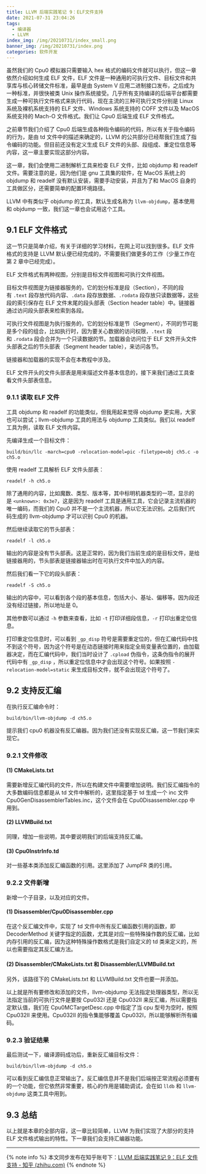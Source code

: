 ```yaml
---
title: LLVM 后端实践笔记 9：ELF文件支持
date: 2021-07-31 23:04:26
tags:
  - 编译器
  - LLVM
index_img: /img/20210731/index_small.png
banner_img: /img/20210731/index.png
categories: 软件开发
---
```

虽然我们的 Cpu0 模拟器只需要输入 hex 格式的编码文件就可以执行，但这一章依然介绍如何生成 ELF 文件，ELF 文件是一种通用的可执行文件、目标文件和共享库与核心转储文件标准，最早是由 System V 应用二进制接口发布，之后成为一种标准，并很快被类 Unix 操作系统接受。几乎所有支持编译的后端平台都需要生成一种可执行文件格式来执行代码，现在主流的三种可执行文件分别是 Linux 系统及裸机系统支持的 ELF 文件、Windows 系统支持的 COFF 文件以及 MacOS 系统支持的 Mach-O 文件格式。我们让 Cpu0 后端生成 ELF 文件格式。

之前章节我们介绍了 Cpu0 后端生成各种指令编码的代码，所以有关于指令编码的行为，是由 td 文件中的描述来确定的，LLVM 的公共部分已经帮我们生成了指令编码的功能。但目前还没有定义生成 ELF 文件的头部、段组成、重定位信息等内容，这一章主要实现这部分内容。

这一章，我们会使用二进制解析工具来检查 ELF 文件，比如 objdump 和 readelf 文件。需要注意的是，因为他们是 gnu 工具集的软件，在 MacOS 系统上的 objdump 和 readelf 没有默认安装，需要手动安装，并且为了和 MacOS 自身的工具做区分，还需要简单的配置环境路径。

LLVM 中有类似于 objdump 的工具，默认生成名称为 `llvm-objdump`，基本使用和 objdump 一致，我们这一章也会试用这个工具。

## 9.1 ELF 文件格式

这一节只是简单介绍，有关于详细的学习材料，在网上可以找到很多。ELF 文件格式的支持是 LLVM 默认便已经完成的，不需要我们做更多的工作（少量工作在第 2 章中已经完成）。

ELF 文件格式有两种视图，分别是目标文件视图和可执行文件视图。

目标文件视图是为链接器服务的，它的划分标准是段（Section），不同的段有 `.text` 段存放代码内容、`.data` 段存放数据、`.rodata` 段存放只读数据等，这些段的索引保存在 ELF 文件末尾的段头部表（Section header table）中。链接器通过访问段头部表来检索到各段。

可执行文件视图是为执行服务的，它的划分标准是节（Segment），不同的节可能是多个段的组合，比如执行时，因为要关心数据的访问权限，`.text` 段和 `.rodata` 段会合并为一个只读数据的节。加载器会访问位于 ELF 文件开头文件头部表之后的节头部表（Segment header table），来访问各节。

链接器和加载器的实现不会在本教程中涉及。

ELF 文件开头的文件头部表是用来描述文件基本信息的，接下来我们通过工具查看文件头部表信息。

### 9.1.1 读取 ELF 文件

工具 objdump 和 readelf 的功能类似，但我用起来觉得 objdump 更实用，大家也可以尝试；llvm-objdump 工具的用法与 objdump 工具类似。我们以 readelf 工具为例，读取 ELF 文件内容。

先编译生成一个目标文件：

```text
build/bin/llc -march=cpu0 -relocation-model=pic -filetype=obj ch5.c -o ch5.o
```

使用 readelf 工具解析 ELF 文件头部表：

```text
readelf -h ch5.o
```

除了通用的内容，比如魔数、类型、版本等，其中标明机器类型的一项，显示的是 `<unknown>: 0x3e7`，这是因为 readelf 工具是通用工具，它会记录主流机器的唯一编码，而我们的 Cpu0 并不是一个主流机器，所以它无法识别。之后我们代码生成的 llvm-objdump 才可以识别 Cpu0 的机器。

然后继续读取它的节头部表：

```text
readelf -l ch5.o
```

输出的内容是没有节头部表。这是正常的，因为我们当前生成的是目标文件，是给链接器用的，节头部表是链接器输出时在可执行文件中加入的内容。

然后我们看一下它的段头部表：

```text
readelf -S ch5.o
```

输出的内容中，可以看到各个段的基本信息，包括大小、基址、偏移等。因为段还没有经过链接，所以地址是 0。

其他参数可以通过 `-h` 参数来查看，比如 `-t` 打印详细段信息，`-r` 打印出重定位信息。

打印重定位信息时，可以看到 `_gp_disp` 符号是需要重定位的，但在汇编代码中找不到这个符号，因为这个符号是在动态链接时用来指定全局变量表位置的，由加载器决定，而在汇编代码中，我们当时设计了 `.cpload` 伪指令，这条伪指令的展开代码中有 `_gp_disp` ，所以重定位信息中才会出现这个符号。如果按照 `-relocation-model=static` 来生成目标文件，就不会出现这个符号了。

## 9.2 支持反汇编

在执行反汇编命令时：

```text
build/bin/llvm-objdump -d ch5.o
```

提示我们 cpu0 机器没有反汇编器。因为我们还没有实现反汇编，这一节我们来实现它。

### 9.2.1 文件修改

#### (1) CMakeLists.txt

需要新增反汇编代码的文件，所以在构建文件中需要增加说明。我们反汇编指令的大多数编码信息都是从 td 文件中解析的，这里指定基于 td 生成一个 inc 文件 Cpu0GenDisassemblerTables.inc，这个文件会在 Cpu0Disassembler.cpp 中用到。

#### (2) LLVMBuild.txt

同理，增加一些说明，其中要说明我们的后端支持反汇编。

#### (3) Cpu0InstrInfo.td

对一些基本类添加反汇编函数的引用。这里添加了 JumpFR 类的引用。

### 9.2.2 文件新增

新增一个子目录，以及对应的文件。

#### (1) Disassembler/Cpu0Disassembler.cpp

在这个反汇编文件中，实现了 td 文件中所有反汇编函数引用的函数，即 DecoderMethod 关键字指定的函数，尤其是对应一些特殊操作数的反汇编，比如内存引用的反汇编，因为这种特殊操作数格式是我们自定义的 td 类来定义的，所以也需要指定其反汇编方法。

#### (2) Disassembler/CMakeLists.txt 和 Disassembler/LLVMBuild.txt

另外，该路径下的 CMakeLists.txt 和 LLVMBuild.txt 文件也要一并添加。

  

以上就是所有要修改和添加的文件，llvm-objdump 无法指定处理器类型，所以无法指定当前的可执行文件是要按 Cpu032I 还是 Cpu032II 来反汇编，所以需要指定默认值，我们在 Cpu0MCTargetDesc.cpp 中指定了当 cpu 型号为空时，按照 Cpu032II 来使用。Cpu032II 的指令集能够覆盖 Cpu032I，所以能够解析所有编码。

### 9.2.3 验证结果

最后测试一下，编译源码成功后，重新反汇编目标文件：

```text
build/bin/llvm-objdump -d ch5.o
```

可以看到反汇编信息正常输出了。反汇编信息并不是我们后端按正常流程必须要有的一个功能，但它依然非常重要，核心的作用是辅助调试，会在如 `lldb` 和 `llvm-objdump` 这类工具中用到。

## 9.3 总结

以上就是本章的全部内容，这一章比较简单，LLVM 为我们实现了大部分的支持 ELF 文件格式输出的特性。下一章我们会支持汇编器功能。

---
{% note info %}
本文同步发布在知乎账号下：[LLVM 后端实践笔记 9：ELF 文件支持 - 知乎 (zhihu.com)](https://zhuanlan.zhihu.com/p/395013751)
{% endnote %}